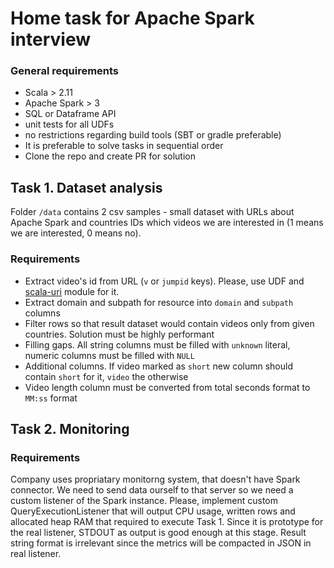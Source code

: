 # Home task for Apache Spark interview
### General requirements 
- Scala > 2.11
- Apache Spark > 3
- SQL or Dataframe API
- unit tests for all UDFs
- no restrictions regarding build tools (SBT or gradle preferable)
- It is preferable to solve tasks in sequential order
- Clone the repo and create PR for solution 
## Task 1. Dataset analysis
Folder `/data` contains 2 csv samples - small dataset with URLs about Apache Spark and countries IDs which videos we are interested in (1 means we are interested, 0 means no).
### Requirements
- Extract video's id from URL (`v` or `jumpid` keys). Please, use UDF and [scala-uri](https://github.com/lemonlabsuk/scala-uri) module for it.
- Extract domain and subpath for resource into `domain` and `subpath` columns
- Filter rows so that result dataset would contain videos only from given countries. Solution must be highly performant
- Filling gaps. All string columns must be filled with `unknown` literal, numeric columns must be filled with `NULL`
- Additional columns. If video marked as `short` new column should contain `short` for it, `video` the otherwise
- Video length column must be converted from total seconds format to `MM:ss` format

## Task 2. Monitoring
### Requirements
Company uses propriatary monitorng system, that doesn't have Spark connector. We need to send data ourself to that server so we need a custom listener of the Spark instance.
Please, implement custom QueryExecutionListener that will output CPU usage, written rows and allocated heap RAM that required to execute Task 1.
Since it is prototype for the real listener, STDOUT as output is good enough at this stage. Result string format is irrelevant since the metrics will be compacted in JSON in real listener. 
